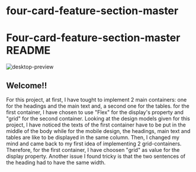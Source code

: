 # four-card-feature-section-master

# Four-card-feature-section-master README

![desktop-preview](https://user-images.githubusercontent.com/60264357/160903190-b1ddd5c1-2eba-41e6-966d-df5a48c9e392.jpg)

## Welcome!!

For this project, at first, I have tought to implement 2 main containers: 
one for the headings and the main text and, a second one for the tables.
for the first container, I have chosen to use "Flex" for the display's property
and "grid" for the second container.
Looking at the design models given for this project, I have noticed the texts of the first container 
have to be put in the middle of the body while for the mobile design, the headings, 
main text and tables are like to be displayed in the same column.
Then, I changed my mind and came back to my first idea of implementing 2 grid-containers.
Therefore, for the first container, I have choosen "grid" as value for the display property.
Another issue I found tricky is that the two sentences of the heading had to have the same width.
